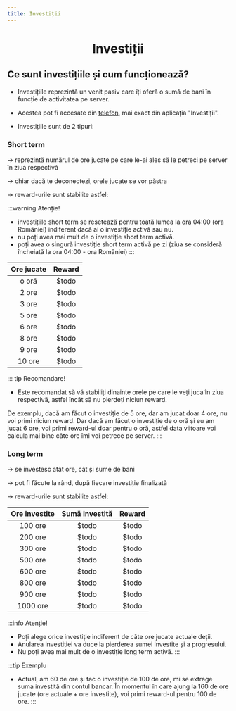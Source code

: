 ```yaml
---
title: Investiții
---
```



# <center>Investiții</center>

## Ce sunt investițiile și cum funcționează?

- Investițiile reprezintă un venit pasiv care îți oferă o sumă de bani în funcție de activitatea pe server.

- Acestea pot fi accesate din [telefon](/general/telefon), mai exact din aplicația "Investiții".

- Investițiile sunt de 2 tipuri:
 
### Short term
-> reprezintă numărul de ore jucate pe care le-ai ales să le petreci pe server în ziua respectivă

-> chiar dacă te deconectezi, orele jucate se vor păstra

-> reward-urile sunt stabilite astfel:

:::warning Atenție!
- investițiile short term se resetează pentru toată lumea la ora 04:00 (ora României) indiferent dacă ai o investiție activă sau nu.
- nu poți avea mai mult de o investiție short term activă.
- poți avea o singură investiție short term activă pe zi (ziua se consideră încheiată la ora 04:00 - ora României)
:::

|  Ore jucate  |    Reward   |
| :-----------:|   :-----:   |
|     o oră    |    $todo    |
|     2 ore    |    $todo    |
|     3 ore    |    $todo    |
|     5 ore    |    $todo    |
|     6 ore    |    $todo    |
|     8 ore    |    $todo    |
|     9 ore    |    $todo    |
|     10 ore   |    $todo    |

::: tip Recomandare!
- Este recomandat să vă stabiliți dinainte orele pe care le veți juca în ziua respectivă, astfel încât să nu pierdeți niciun reward.

De exemplu, dacă am făcut o investiție de 5 ore, dar am jucat doar 4 ore, nu voi primi niciun reward. Dar dacă am făcut o investiție de o oră și eu am jucat 6 ore, voi primi reward-ul doar pentru o oră, astfel data viitoare voi calcula mai bine câte ore îmi voi petrece pe server.
:::

 ### Long term 
 -> se investesc atât ore, cât și sume de bani

 -> pot fi făcute la rând, după fiecare investiție finalizată

 -> reward-urile sunt stabilite astfel:

|   Ore investite |   Sumă investită   |     Reward   |
|  :-----------:  |   :-------------:  |    :-----:   |
|     100 ore     |       $todo        |     $todo    |
|     200 ore     |       $todo        |     $todo    |
|     300 ore     |       $todo        |     $todo    |
|     500 ore     |       $todo        |     $todo    |
|     600 ore     |       $todo        |     $todo    |
|     800 ore     |       $todo        |     $todo    |
|     900 ore     |       $todo        |     $todo    |
|     1000 ore    |       $todo        |     $todo    |

:::info Atenție!
- Poți alege orice investiție indiferent de câte ore jucate actuale deții.
- Anularea investiției va duce la pierderea sumei investite și a progresului.
- Nu poți avea mai mult de o investiție long term activă.
:::

:::tip Exemplu
- Actual, am 60 de ore și fac o investiție de 100 de ore, mi se extrage suma investită din contul bancar. În momentul în care ajung la 160 de ore jucate (ore actuale + ore investite), voi primi reward-ul pentru 100 de ore.
:::
